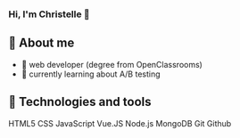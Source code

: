 ### Hi, I'm Christelle 👋

## 🚀 About me
- 🌱 web developer (degree from OpenClassrooms)
- 🔭 currently learning about A/B testing

## 🔧 Technologies and tools
HTML5 CSS JavaScript Vue.JS Node.js MongoDB Git Github 
